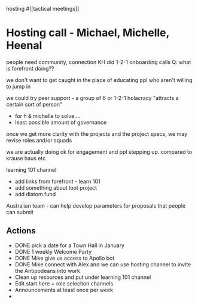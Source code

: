 hosting #[[tactical meetings]] 
# Hosting call - Michael, Michelle, Heenal
people need community, connection
KH did 1-2-1 onboarding calls
Q: what is forefront doing??

we don't want to get caught in the place of educating ppl who aren't willing to jump in

we could try peer support - a group of 6 or 1-2-1
holacracy "attracts a certain sort of person"
- for h & michelle to solve....
- least possible amount of governance


once we get more clarity with the projects and the project specs, we may revise roles and/or squads 

we are actually doing ok for engagement and ppl stepping up. compared to krause haus etc

learning 101 channel
- add links from forefront - learn 101
- add something about loot project
- add diatom.fund


Australian team - can help develop parameters for proposals that people can submit

## Actions
- DONE pick a date for a Town Hall in January
- DONE 1 weekly Welcome Party
- DONE Mike give us access to Apollo bot
- DONE Mike connect with Alex and we can use hosting channel to invite the Antipodeans into work
- Clean up resources and put under learning 101 channel
- Edit start here + role selection channels
- Announcements at least once per week
- 


